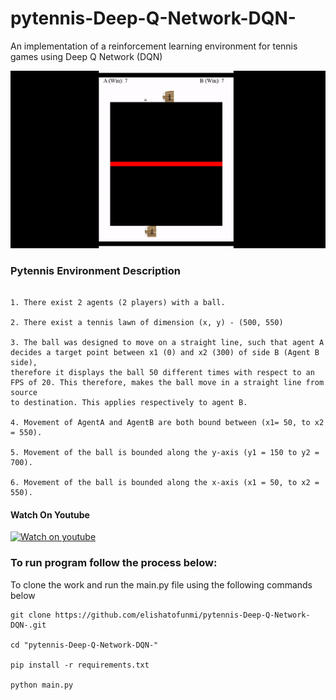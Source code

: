 # pytennis-Deep-Q-Network-DQN-
An implementation of a reinforcement learning environment for tennis games using Deep Q Network (DQN)


![gif](Video/pytennis.gif)


### Pytennis Environment Description

```

1. There exist 2 agents (2 players) with a ball.

2. There exist a tennis lawn of dimension (x, y) - (500, 550)

3. The ball was designed to move on a straight line, such that agent A decides a target point between x1 (0) and x2 (300) of side B (Agent B side), 
therefore it displays the ball 50 different times with respect to an FPS of 20. This therefore, makes the ball move in a straight line from source 
to destination. This applies respectively to agent B.

4. Movement of AgentA and AgentB are both bound between (x1= 50, to x2 = 550).

5. Movement of the ball is bounded along the y-axis (y1 = 150 to y2 = 700).

6. Movement of the ball is bounded along the x-axis (x1 = 50, to x2 = 550).

```


#### Watch On Youtube

[![Watch on youtube](https://img.youtube.com/vi/FCwGNRiq9SY/hqdefault.jpg)](https://youtu.be/FCwGNRiq9SY)


### To run program follow the process below:


To clone the work and run the main.py file using the following commands below

``` 
git clone https://github.com/elishatofunmi/pytennis-Deep-Q-Network-DQN-.git

cd "pytennis-Deep-Q-Network-DQN-"

pip install -r requirements.txt

python main.py

```




